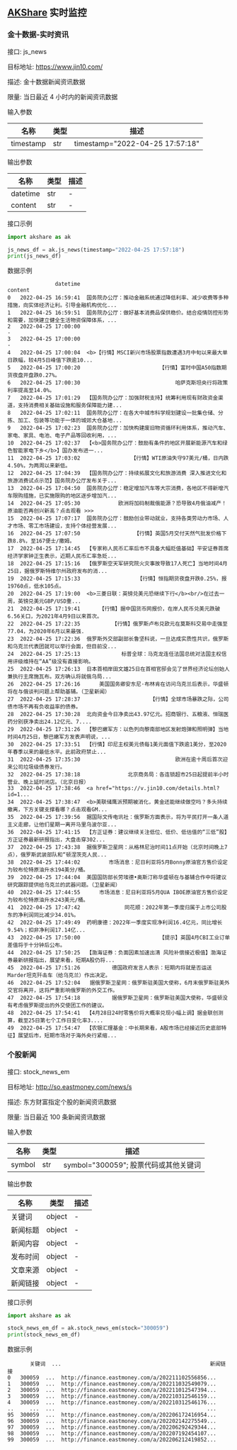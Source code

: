## [AKShare](https://github.com/akfamily/akshare) 实时监控

### 金十数据-实时资讯

接口: js_news

目标地址: https://www.jin10.com/

描述: 金十数据新闻资讯数据

限量: 当日最近 4 小时内的新闻资讯数据

输入参数

| 名称        | 类型  | 描述                              |
|-----------|-----|---------------------------------|
| timestamp | str | timestamp="2022-04-25 17:57:18" |

输出参数

| 名称       | 类型  | 描述  |
|----------|-----|-----|
| datetime | str | -   |
| content  | str | -   |

接口示例

```python
import akshare as ak

js_news_df = ak.js_news(timestamp="2022-04-25 17:57:18")
print(js_news_df)
```

数据示例

```
               datetime                                            content
0   2022-04-25 16:59:41  国务院办公厅：推动金融系统通过降低利率、减少收费等多种措施，向实体经济让利。引导金融机构优化...
1   2022-04-25 16:59:51  国务院办公厅：做好基本消费品保供稳价。结合疫情防控形势和需要，加快建立健全生活物资保障体系，...
2   2022-04-25 17:00:00                                                  -
3   2022-04-25 17:00:00                                                  -
4   2022-04-25 17:00:04  <b>【行情】MSCI新兴市场股票指数遭遇3月中旬以来最大单日跌幅，较4月5日峰值下跌逾10...
5   2022-04-25 17:00:20                         【行情】富时中国A50指数期货夜盘开盘跌0.27%。
6   2022-04-25 17:00:30                              哈萨克斯坦央行将政策利率提高至14.0%。
7   2022-04-25 17:01:29  【国务院办公厅：加强财税支持】统筹利用现有财政资金渠道，支持消费相关基础设施和服务保障能力建...
8   2022-04-25 17:02:11  国务院办公厅：在各大中城市科学规划建设一批集仓储、分拣、加工、包装等功能于一体的城郊大仓基地...
9   2022-04-25 17:02:23  国务院办公厅：加快构建废旧物资循环利用体系，推动汽车、家电、家具、电池、电子产品等回收利用，...
10  2022-04-25 17:02:37  【<b>国务院办公厅：鼓励有条件的地区开展新能源汽车和绿色智能家电下乡</b>】国办发布进一...
11  2022-04-25 17:03:02                【行情】WTI原油失守97美元/桶，日内跌4.50%，为两周以来新低。
12  2022-04-25 17:04:39  【国务院办公厅：持续拓展文化和旅游消费 深入推进文化和旅游消费试点示范】国务院办公厅发布关于...
13  2022-04-25 17:04:50  国务院办公厅：稳定增加汽车等大宗消费，各地区不得新增汽车限购措施，已实施限购的地区逐步增加汽...
14  2022-04-25 17:05:30            欧洲将加码制裁俄能源？恐导致4月俄油减产！原油能否再创兴新高？点击观看 >>>
15  2022-04-25 17:07:17  国务院办公厅：鼓励创业带动就业，支持各类劳动力市场、人才市场、零工市场建设，支持个体经营发展...
16  2022-04-25 17:07:50                 【行情】英国5月交付天然气批发价格下跌8.8%，至167便士/撒姆。
17  2022-04-25 17:14:45  【专家称人民币汇率后市不具备大幅贬值基础】平安证券首席经济学家钟正生表示，近期人民币汇率急贬...
18  2022-04-25 17:15:16  【俄罗斯空天军研究院火灾事故导致17人死亡】当地时间4月25日，据俄罗斯特维尔州政府发布的消...
19  2022-04-25 17:15:33                  【行情】恒指期货夜盘开跌0.25%，报19760点，低水105点。
20  2022-04-25 17:19:00  <b>三菱日联：英镑兑美元恐继续下行</b><br/>在过去一周，英镑兑美元GBP/USD重...
21  2022-04-25 17:19:41      【行情】据中国货币网报价，在岸人民币兑美元跌破6.56关口，为2021年4月9日以来首次。
22  2022-04-25 17:22:35          【行情】俄罗斯卢布兑欧元在莫斯科交易中走强至77.04，为2020年6月以来最强.
23  2022-04-25 17:22:36  俄罗斯外交部副部长鲁坚科说，一旦达成实质性共识，俄罗斯和乌克兰代表团就可以举行会面，但目前没...
24  2022-04-25 17:25:13             标普全球：马克龙连任法国总统对法国主权信用评级维持在“AA”级没有直接影响。
25  2022-04-25 17:26:13  日本首相岸田文雄25日在首相官邸会见了世界经济论坛创始人兼执行主席施瓦布。双方确认将就俄乌局...
26  2022-04-25 17:26:16      美国国务卿安东尼·布林肯在访问乌克兰后表示，华盛顿将在与俄谈判问题上帮助基辅。（卫星新闻）
27  2022-04-25 17:28:37                      【行情】全球市场暴跌之际，公司债市场不再有负收益率的债券。
28  2022-04-25 17:30:28  北向资金今日净卖出43.97亿元。招商银行、五粮液、恒瑞医药分别获净卖出24.12亿元、7....
29  2022-04-25 17:31:26  【黎巴嫩军方：以色列向黎南部地区发射炮弹和照明弹】当地时间4月25日，黎巴嫩军方发表声明说，...
30  2022-04-25 17:33:51  【行情】印尼主权美元债每1美元面值下跌逾1美分，至2020年春季以来的最低水平。此前政府禁止...
31  2022-04-25 17:35:30                              欧洲在逾十周后首次迎来公司垃圾级债券发行。
32  2022-04-25 17:38:18               北京商务局：各连锁超市25日起提前半小时营业、晚上延时闭店。（北京日报）
33  2022-04-25 17:38:46  <a href="https://v.jin10.com/details.html?id=1...
34  2022-04-25 17:38:47  <b>美联储鹰派预期被消化，黄金还能继续做空吗？多头持续撤离，下方关键支撑看哪？点击观看GM...
35  2022-04-25 17:39:56  据国际文传电讯社：俄罗斯方面表示，将为平民打开一条人道主义走廊，让他们星期一离开马里乌波尔亚...
36  2022-04-25 17:41:15  【方正证券：建议继续关注低位、低价、低估值的“三低”股】方正证券最新研报指出，大盘击穿302...
37  2022-04-25 17:43:38  据俄罗斯卫星网：从格林尼治时间11点开始（北京时间晚上7点），俄罗斯武装部队和“顿涅茨克人民...
38  2022-04-25 17:44:02         市场消息：尼日利亚将5月Bonny原油官方售价设定为较布伦特原油升水194美分/桶。
39  2022-04-25 17:44:04  美国国防部长劳埃德•奥斯汀称华盛顿在与基辅合作中将建议研究跟踪提供给乌克兰的武器问题。（卫星新闻）
40  2022-04-25 17:44:55      市场消息：尼日利亚将5月QUA IBOE原油官方售价设定为较布伦特原油升水243美元/桶。
41  2022-04-25 17:47:42              同花顺：2022年第一季度归属于上市公司股东的净利润同比减少34.01%。
42  2022-04-25 17:49:49  药明康德：2022年一季度实现净利润16.4亿元，同比增长9.54%；扣非净利润17.14亿...
43  2022-04-25 17:50:00                         【提示】英国4月CBI工业订单差值将于十分钟后公布。
44  2022-04-25 17:50:25  【渤海证券：负面因素加速出清 风险补偿接近极值】渤海证券最新研报指出，展望来看，短期A股仍将...
45  2022-04-25 17:51:26          德国政府发言人表示：短期内将就是否运送Marder坦克歼击车（给乌克兰）作出决定。
46  2022-04-25 17:52:04   据俄罗斯卫星网：俄罗斯驻美国大使称，6月末俄罗斯驻美外交官将离开，这将严重影响俄罗斯的外交工作。
47  2022-04-25 17:54:18          据俄罗斯卫星网：俄罗斯驻美国大使称，华盛顿没有考虑俄罗斯提出的外交使团工作的建议。
48  2022-04-25 17:54:41  【4月28日24时零售价将大概率兑现小幅上调】据金联创测算，截至25日第七个工作日变化率3....
49  2022-04-25 17:54:47  【农银汇理基金：中长期来看，A股市场已经接近历史底部特征】展望后市，短期市场对于海外央行紧缩...
```

### 个股新闻

接口: stock_news_em

目标地址: http://so.eastmoney.com/news/s

描述: 东方财富指定个股的新闻资讯数据

限量: 当日最近 100 条新闻资讯数据

输入参数

| 名称     | 类型  | 描述                          |
|--------|-----|-----------------------------|
| symbol | str | symbol="300059"; 股票代码或其他关键词 |

输出参数

| 名称   | 类型     | 描述  |
|------|--------|-----|
| 关键词  | object | -   |  
| 新闻标题 | object | -   |  
| 新闻内容 | object | -   |  
| 发布时间 | object | -   |  
| 文章来源 | object | -   |  
| 新闻链接 | object | -   |  

接口示例

```python
import akshare as ak

stock_news_em_df = ak.stock_news_em(stock="300059")
print(stock_news_em_df)
```

数据示例

```
       关键词  ...                                               新闻链接
0   300059  ...  http://finance.eastmoney.com/a/202211102556856...
1   300059  ...  http://finance.eastmoney.com/a/202211032549079...
2   300059  ...  http://finance.eastmoney.com/a/202211012547394...
3   300059  ...  http://finance.eastmoney.com/a/202210312546159...
4   300059  ...  http://finance.eastmoney.com/a/202210312546176...
..     ...  ...                                                ...
95  300059  ...  http://finance.eastmoney.com/a/202206172416954...
96  300059  ...  http://finance.eastmoney.com/a/202202142275549...
97  300059  ...  http://finance.eastmoney.com/a/202206292429344...
98  300059  ...  http://finance.eastmoney.com/a/202207192454107...
99  300059  ...  http://finance.eastmoney.com/a/202206212419852...
```
